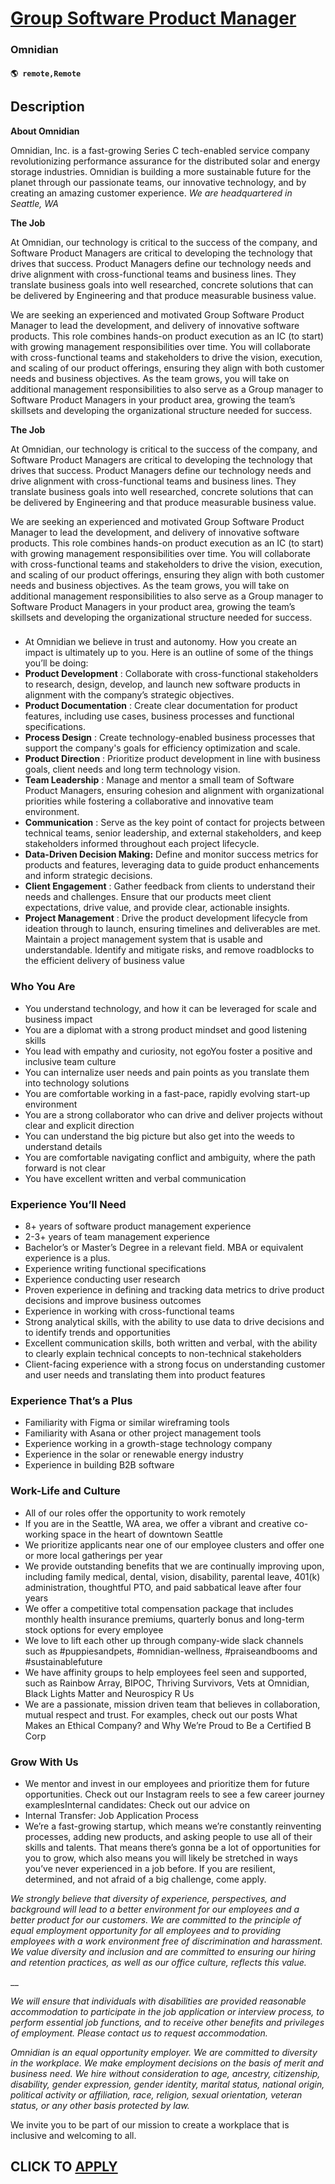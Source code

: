 # [Group Software Product Manager](https://www.remotewlb.com/apply/group-software-product-manager)  
### Omnidian  
#### `🌎 remote,Remote`  

## Description

 **About Omnidian**

Omnidian, Inc. is a fast-growing Series C tech-enabled service company revolutionizing performance assurance for the distributed solar and energy storage industries. Omnidian is building a more sustainable future for the planet through our passionate teams, our innovative technology, and by creating an amazing customer experience. _We are headquartered in Seattle, WA_

  

 **The Job**

At Omnidian, our technology is critical to the success of the company, and Software Product Managers are critical to developing the technology that drives that success. Product Managers define our technology needs and drive alignment with cross-functional teams and business lines. They translate business goals into well researched, concrete solutions that can be delivered by Engineering and that produce measurable business value.

  

We are seeking an experienced and motivated Group Software Product Manager to lead the development, and delivery of innovative software products. This role combines hands-on product execution as an IC (to start) with growing management responsibilities over time. You will collaborate with cross-functional teams and stakeholders to drive the vision, execution, and scaling of our product offerings, ensuring they align with both customer needs and business objectives. As the team grows, you will take on additional management responsibilities to also serve as a Group manager to Software Product Managers in your product area, growing the team’s skillsets and developing the organizational structure needed for success.

  

 **The Job**

At Omnidian, our technology is critical to the success of the company, and Software Product Managers are critical to developing the technology that drives that success. Product Managers define our technology needs and drive alignment with cross-functional teams and business lines. They translate business goals into well researched, concrete solutions that can be delivered by Engineering and that produce measurable business value.

  

We are seeking an experienced and motivated Group Software Product Manager to lead the development, and delivery of innovative software products. This role combines hands-on product execution as an IC (to start) with growing management responsibilities over time. You will collaborate with cross-functional teams and stakeholders to drive the vision, execution, and scaling of our product offerings, ensuring they align with both customer needs and business objectives. As the team grows, you will take on additional management responsibilities to also serve as a Group manager to Software Product Managers in your product area, growing the team’s skillsets and developing the organizational structure needed for success.

  

###

* At Omnidian we believe in trust and autonomy. How you create an impact is ultimately up to you. Here is an outline of some of the things you’ll be doing:
*  **Product Development** : Collaborate with cross-functional stakeholders to research, design, develop, and launch new software products in alignment with the company’s strategic objectives.
*  **Product Documentation** : Create clear documentation for product features, including use cases, business processes and functional specifications.
*  **Process Design** : Create technology-enabled business processes that support the company's goals for efficiency optimization and scale.
*  **Product Direction** : Prioritize product development in line with business goals, client needs and long term technology vision.
*  **Team Leadership** : Manage and mentor a small team of Software Product Managers, ensuring cohesion and alignment with organizational priorities while fostering a collaborative and innovative team environment.
*  **Communication** : Serve as the key point of contact for projects between technical teams, senior leadership, and external stakeholders, and keep stakeholders informed throughout each project lifecycle.
*  **Data-Driven Decision Making:** Define and monitor success metrics for products and features, leveraging data to guide product enhancements and inform strategic decisions.
*  **Client Engagement** : Gather feedback from clients to understand their needs and challenges. Ensure that our products meet client expectations, drive value, and provide clear, actionable insights.
*  **Project Management** : Drive the product development lifecycle from ideation through to launch, ensuring timelines and deliverables are met. Maintain a project management system that is usable and understandable. Identify and mitigate risks, and remove roadblocks to the efficient delivery of business value

  

### Who You Are

* You understand technology, and how it can be leveraged for scale and business impact
* You are a diplomat with a strong product mindset and good listening skills 
* You lead with empathy and curiosity, not egoYou foster a positive and inclusive team culture
* You can internalize user needs and pain points as you translate them into technology solutions 
* You are comfortable working in a fast-pace, rapidly evolving start-up environment
* You are a strong collaborator who can drive and deliver projects without clear and explicit direction
* You can understand the big picture but also get into the weeds to understand details
* You are comfortable navigating conflict and ambiguity, where the path forward is not clear
* You have excellent written and verbal communication

  

### Experience You’ll Need

* 8+ years of software product management experience
* 2-3+ years of team management experience
* Bachelor’s or Master’s Degree in a relevant field. MBA or equivalent experience is a plus.
* Experience writing functional specifications 
* Experience conducting user research
* Proven experience in defining and tracking data metrics to drive product decisions and improve business outcomes
* Experience in working with cross-functional teams
* Strong analytical skills, with the ability to use data to drive decisions and to identify trends and opportunities
* Excellent communication skills, both written and verbal, with the ability to clearly explain technical concepts to non-technical stakeholders
* Client-facing experience with a strong focus on understanding customer and user needs and translating them into product features

  

### Experience That’s a Plus

* Familiarity with Figma or similar wireframing tools
* Familiarity with Asana or other project management tools
* Experience working in a growth-stage technology company
* Experience in the solar or renewable energy industry
* Experience in building B2B software

  

### Work-Life and Culture

* All of our roles offer the opportunity to work remotely
* If you are in the Seattle, WA area, we offer a vibrant and creative co-working space in the heart of downtown Seattle
* We prioritize applicants near one of our employee clusters and offer one or more local gatherings per year
* We provide outstanding benefits that we are continually improving upon, including family medical, dental, vision, disability, parental leave, 401(k) administration, thoughtful PTO, and paid sabbatical leave after four years
* We offer a competitive total compensation package that includes monthly health insurance premiums, quarterly bonus and long-term stock options for every employee
* We love to lift each other up through company-wide slack channels such as #puppiesandpets, #omnidian-wellness, #praiseandbooms and #sustainablefuture
* We have affinity groups to help employees feel seen and supported, such as Rainbow Array, BIPOC, Thriving Survivors, Vets at Omnidian, Black Lights Matter and Neurospicy R Us
* We are a passionate, mission driven team that believes in collaboration, mutual respect and trust. For examples, check out our posts What Makes an Ethical Company? and Why We’re Proud to Be a Certified B Corp

  

### Grow With Us

* We mentor and invest in our employees and prioritize them for future opportunities. Check out our Instagram reels to see a few career journey examplesInternal candidates: Check out our advice on
* Internal Transfer: Job Application Process
* We’re a fast-growing startup, which means we’re constantly reinventing processes, adding new products, and asking people to use all of their skills and talents. That means there’s gonna be a lot of opportunities for you to grow, which also means you will likely be stretched in ways you’ve never experienced in a job before. If you are resilient, determined, and not afraid of a big challenge, come apply. 

  

_We strongly believe that diversity of experience, perspectives, and background will lead to a better environment for our employees and a better product for our customers. We are committed to the principle of equal employment opportunity for all employees and to providing employees with a work environment free of discrimination and harassment. We value diversity and inclusion and are committed to ensuring our hiring and retention practices, as well as our office culture, reflects this value._

 __

_We will ensure that individuals with disabilities are provided reasonable accommodation to participate in the job application or interview process, to perform essential job functions, and to receive other benefits and privileges of employment. Please contact us to request accommodation._

  

 _Omnidian is an equal opportunity employer. We are committed to diversity in the workplace. We make employment decisions on the basis of merit and business need. We hire without consideration to age, ancestry, citizenship, disability, gender expression, gender identity, marital status, national origin, political activity or affiliation, race, religion, sexual orientation, veteran status, or any other basis protected by law._

  

We invite you to be part of our mission to create a workplace that is inclusive and welcoming to all.

  
## CLICK TO [APPLY](https://www.remotewlb.com/apply/group-software-product-manager)

